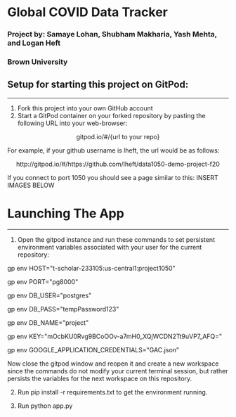 # Global COVID Data Tracker
### Project by: Samaye Lohan, Shubham Makharia, Yash Mehta, and Logan Heft
### Brown University

## Setup for starting this project on GitPod:
--- 
1. Fork this project into your own GitHub account
2. Start a GitPod container on your forked repository by pasting the following URL into your web-browser:

<center>gitpod.io/#/{url to your repo}</center>


For example, if your github username is lheft, the url would be as follows:

<center>http://gitpod.io/#/https://github.com/lheft/data1050-demo-project-f20</center>


If you connect to port 1050 you should see a page similar to this:
INSERT IMAGES BELOW




# Launching The App
---
1. Open the gitpod instance and run these commands to set persistent environment variables associated with your user for the current repository:

gp env HOST="t-scholar-233105:us-central1:project1050"

gp env PORT="pg8000"

gp env DB_USER="postgres"

gp env DB_PASS="tempPassword123"

gp env DB_NAME="project"

gp env KEY="mOcbKU0Rvg9BCoOOv-a7mH0_XQjWCDN2Tt9uVP7_AFQ="

gp env GOOGLE_APPLICATION_CREDENTIALS="GAC.json"


Now close the gitpod window and reopen it and create a new workspace since the commands do not modify your current terminal session, but rather persists the variables for the next workspace on this repository.

2. Run pip install -r requirements.txt to get the environment running.

3. Run python app.py

